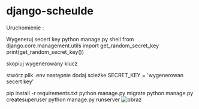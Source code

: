 # django-scheulde

Uruchomienie :

Wygeneruj secert key
python manage.py shell
from django.core.management.utils import get_random_secret_key
print(get_random_secret_key())

skopiuj wygenerowany klucz

stwórz plik .env następnie dodaj scieżke
SECRET_KEY = 'wygenerowan secert key'

>
pip install -r requirements.txt
python manage.py migrate
python manage.py createsuperuser
python manage.py runserver
![obraz](https://user-images.githubusercontent.com/54996433/228231474-a02535ad-3da5-4cf5-9c17-d6ca1f00afb2.png)

